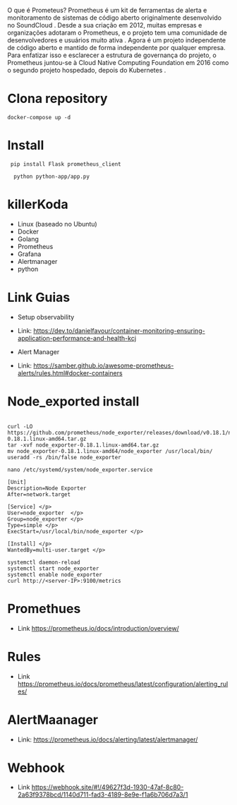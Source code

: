 O que é Prometeus?
Prometheus é um kit de ferramentas de alerta e monitoramento de sistemas de código aberto originalmente desenvolvido no SoundCloud . Desde a sua criação em 2012, muitas empresas e organizações adotaram o Prometheus, e o projeto tem uma comunidade de desenvolvedores e usuários muito ativa . Agora é um projeto independente de código aberto e mantido de forma independente por qualquer empresa. Para enfatizar isso e esclarecer a estrutura de governança do projeto, o Prometheus juntou-se à Cloud Native Computing Foundation em 2016 como o segundo projeto hospedado, depois do Kubernetes .

# Clona repository

``` Acessar pasta Desafio_o2b
docker-compose up -d
``` 

# Install
``` Dependencias
 pip install Flask prometheus_client
``` 
``` Excutar
  python python-app/app.py
```   
# killerKoda
- Linux (baseado no Ubuntu)
- Docker
- Golang
- Prometheus
- Grafana
- Alertmanager
- python
  
# Link Guias

- Setup observability
- Link: https://dev.to/danielfavour/container-monitoring-ensuring-application-performance-and-health-kcj

- Alert Manager
- Link: https://samber.github.io/awesome-prometheus-alerts/rules.html#docker-containers

# Node_exported install

``` install node_exporter

curl -LO https://github.com/prometheus/node_exporter/releases/download/v0.18.1/node_exporter-0.18.1.linux-amd64.tar.gz
tar -xvf node_exporter-0.18.1.linux-amd64.tar.gz
mv node_exporter-0.18.1.linux-amd64/node_exporter /usr/local/bin/
useradd -rs /bin/false node_exporter

nano /etc/systemd/system/node_exporter.service

[Unit]
Description=Node Exporter
After=network.target

[Service] </p>
User=node_exporter  </p>
Group=node_exporter </p>
Type=simple </p>
ExecStart=/usr/local/bin/node_exporter </p>

[Install] </p>
WantedBy=multi-user.target </p>

systemctl daemon-reload
systemctl start node_exporter
systemctl enable node_exporter
curl http://<server-IP>:9100/metrics
``` 

# Promethues 
- Link https://prometheus.io/docs/introduction/overview/

# Rules
- Link https://prometheus.io/docs/prometheus/latest/configuration/alerting_rules/

# AlertMaanager

- Link: https://prometheus.io/docs/alerting/latest/alertmanager/

# Webhook
- Link https://webhook.site/#!/49627f3d-1930-47af-8c80-2a63f9378bcd/1140d711-fad3-4189-8e9e-f1a6b706d7a3/1
